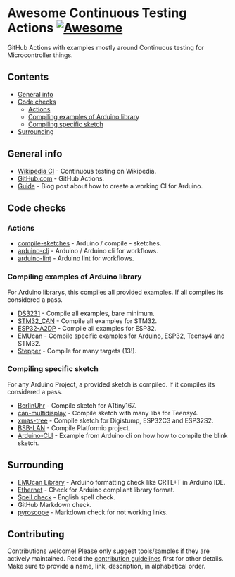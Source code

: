 # Awesome Continuous Testing Actions [![Awesome](https://awesome.re/badge-flat.svg)](https://awesome.re)

GitHub Actions with examples mostly around Continuous testing for Microcontroller things.

## Contents

- [General info](#general-info)
- [Code checks](#code-checks)
  - [Actions](#actions)
  - [Compiling examples of Arduino library](#compiling-examples-of-arduino-library)
  - [Compiling specific sketch](#compiling-specific-sketch)
- [Surrounding](#surrounding)

## General info

- [Wikipedia CI](https://en.wikipedia.org/wiki/Continuous_testing) - Continuous testing on Wikipedia.
- [GitHub.com](https://github.com/features/actions) - GitHub Actions.
- [Guide](https://mirzafahad.github.io/2021-03-09-github-cicd-for-arduino-projects/) - Blog post about how to create a working CI for Arduino.

## Code checks

### Actions

- [compile-sketches](https://github.com/arduino/compile-sketches) - Arduino / compile - sketches.
- [arduino-cli](https://github.com/arduino/setup-arduino-cli) - Arduino / Arduino cli for workflows.
- [arduino-lint](https://github.com/arduino/arduino-lint-action) - Arduino lint for workflows.

### Compiling examples of Arduino library

For Arduino librarys, this compiles all provided examples. If all compiles its considered a pass.

- [DS3231](https://github.com/NorthernWidget/DS3231/blob/master/.github/workflows/compile-examples.yml) - Compile all examples, bare minimum.
- [STM32_CAN](https://github.com/pazi88/STM32_CAN/blob/main/.github/workflows/compile-examples.yml) - Compile all examples for STM32.
- [ESP32-A2DP](https://github.com/pschatzmann/ESP32-A2DP/blob/main/.github/workflows/compile-examples.yml) - Compile all examples for ESP32.
- [EMUcan](https://github.com/designer2k2/EMUcan/blob/main/.github/workflows/compile-examples.yml) - Compile specific examples for Arduino, ESP32, Teensy4 and STM32.
- [Stepper](https://github.com/arduino-libraries/Stepper/blob/master/.github/workflows/compile-examples.yml) - Compile for many targets (13!).

### Compiling specific sketch

For any Arduino Project, a provided sketch is compiled. If it compiles its considered a pass.

- [BerlinUhr](https://github.com/designer2k2/BerlinUhr/blob/main/.github/workflows/main.yml) - Compile sketch for ATtiny167.
- [can-multidisplay](https://github.com/designer2k2/can-multidisplay/blob/main/.github/workflows/compile-sketch.yml) - Compile sketch with many libs for Teensy4.
- [xmas-tree](https://github.com/designer2k2/xmas-tree/blob/master/.github/workflows/compile_sketch.yml) - Compile sketch for Digistump, ESP32C3 and ESP32S2.
- [BSB-LAN](https://github.com/fredlcore/BSB-LAN/blob/master/.github/workflows/platformio.yaml) - Compile Platformio project.
- [Arduino-CLI](https://github.com/arduino/arduino-cli-example/blob/master/.github/workflows/test.yaml) - Example from Arduino cli on how how to compile the blink sketch.

## Surrounding

- [EMUcan Library](https://github.com/designer2k2/EMUcan/blob/main/.github/workflows/clang-format-check.yml) - Arduino formatting check like CRTL+T in Arduino IDE.
- [Ethernet](https://github.com/arduino-libraries/Ethernet/blob/master/.github/workflows/check-arduino.yml) - Check for Arduino compliant library format.
- [Spell check](https://github.com/designer2k2/EMUcan/blob/main/.github/workflows/spell-check.yml) - English spell check.
- GitHub Markdown check.
- [pyroscope](https://github.com/pyroscope-io/pyroscope/blob/main/.github/workflows/lint-markdown.yml) - Markdown check for not working links.

## Contributing

Contributions welcome! Please only suggest tools/samples if they are actively maintained. Read the [contribution guidelines](contributing.md) first for other details. Make sure to provide a name, link, description, in alphabetical order.
